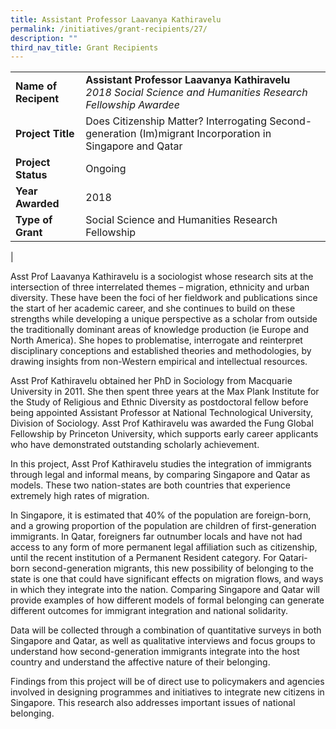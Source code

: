 ```yaml
---
title: Assistant Professor Laavanya Kathiravelu
permalink: /initiatives/grant-recipients/27/
description: ""
third_nav_title: Grant Recipients
---
```

|  |  |
|---|---|
| **Name of Recipent** | **Assistant Professor Laavanya Kathiravelu**<br>_2018 Social Science and Humanities Research Fellowship Awardee_ |
| **Project Title** | Does Citizenship Matter? Interrogating Second-generation (Im)migrant Incorporation in Singapore and Qatar |
| **Project Status** | Ongoing |
| **Year Awarded** | 2018 |
| **Type of Grant** | Social Science and Humanities Research Fellowship |
|

Asst Prof Laavanya Kathiravelu is a sociologist whose research sits at the intersection of three interrelated themes – migration, ethnicity and urban diversity. These have been the foci of her fieldwork and publications since the start of her academic career, and she continues to build on these strengths while developing a unique perspective as a scholar from outside the traditionally dominant areas of knowledge production (ie Europe and North America). She hopes to problematise, interrogate and reinterpret disciplinary conceptions and established theories and methodologies, by drawing insights from non-Western empirical and intellectual resources.  

Asst Prof Kathiravelu obtained her PhD in Sociology from Macquarie University in 2011. She then spent three years at the Max Plank Institute for the Study of Religious and Ethnic Diversity as postdoctoral fellow before being appointed Assistant Professor at National Technological University, Division of Sociology. Asst Prof Kathiravelu was awarded the Fung Global Fellowship by Princeton University, which supports early career applicants who have demonstrated outstanding scholarly achievement. 

In this project, Asst Prof Kathiravelu studies the integration of immigrants through legal and informal means, by comparing Singapore and Qatar as models. These two nation-states are both countries that experience extremely high rates of migration.  

In Singapore, it is estimated that 40% of the population are foreign-born, and a growing proportion of the population are children of first-generation immigrants. In Qatar, foreigners far outnumber locals and have not had access to any form of more permanent legal affiliation such as citizenship, until the recent institution of a Permanent Resident category. For Qatari-born second-generation migrants, this new possibility of belonging to the state is one that could have significant effects on migration flows, and ways in which they integrate into the nation. Comparing Singapore and Qatar will provide examples of how different models of formal belonging can generate different outcomes for immigrant integration and national solidarity.  

Data will be collected through a combination of quantitative surveys in both Singapore and Qatar, as well as qualitative interviews and focus groups to understand how second-generation immigrants integrate into the host country and understand the affective nature of their belonging.  

Findings from this project will be of direct use to policymakers and agencies involved in designing programmes and initiatives to integrate new citizens in Singapore. This research also addresses important issues of national belonging.